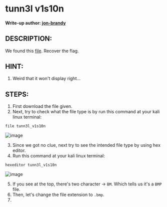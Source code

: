 # tunn3l v1s10n
#### Write-up author: [jon-brandy](https://github.com/jon-brandy)
## DESCRIPTION:
We found this [file](https://github.com/jon-brandy/CTF-WRITE-UP/blob/93f0b6a577105be65d1b1ce6f92fad75005849bb/Asset/tunn3l%20v1s10n/tunn3l_v1s10n). Recover the flag.
## HINT:
1. Weird that it won't display right...
## STEPS:
1. First download the file given.
2. Next, try to check what the file type is by run this command at your kali linux terminal:

```
file tunn3l_v1s10n
```

![image](https://user-images.githubusercontent.com/70703371/178663025-d7f5ab32-a87a-4ac5-93a4-a82787ef8ac3.png)

3. Since we got no clue, next try to see the intended file type by using hex editor.
4. Run this command at your kali linux terminal:

```
hexeditor tunn3l_v1s10n
```

![image](https://user-images.githubusercontent.com/70703371/178663284-9a41d0a4-c43c-483b-bd48-993f23eed434.png)

5. If you see at the top, there's two character -> `BM`. Which tells us it's a `BMP` file.
6. Then, let's change the file extension to `.bmp`.
7. 

